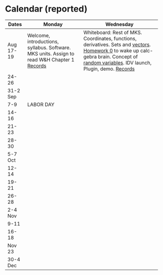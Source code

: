 # Calendar (reported) 

Dates	|Monday	|Wednesday
-------|------------- | ------------- 
Aug 17-19 |Welcome, introductions, syllabus. Software. MKS units. Assign to read W&H Chapter 1 [Records](https://github.com/ATMOcanes/ATM651_2020/tree/master/Class_sessions/2020-08-17) | Whiteboard: Rest of MKS. Coordinates, functions, derivatives. Sets and [vectors](https://www.feynmanlectures.caltech.edu/I_11.html). [Homework 0](https://github.com/ATMOcanes/ATM651_2020/blob/master/Exam_and_problems/HW0/Homework0.pdf) to wake up calc-gebra brain. Concept of [random variables](https://en.wikipedia.org/wiki/Random_variable). IDV launch, Plugin, demo. [Records](https://github.com/ATMOcanes/ATM651_2020/tree/master/Class_sessions/2020-08-19) 
24-26	||
31-2 Sep||
7-9	|LABOR DAY |
|14-16	||
21-23	||
28-30	||
5-7 Oct	||
12-14	||
19-21	||
26-28	||
2-4 Nov	||
9-11	||
16-18	||
Nov 23	||
30-4 Dec||
